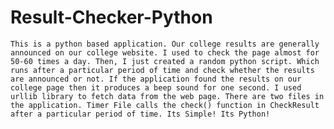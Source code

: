 # Result-Checker-Python

    This is a python based application. Our college results are generally announced on our college website. I used to check the page almost for 50-60 times a day. Then, I just created a random python script. Which runs after a particular period of time and check whether the results are announced or not. If the application found the results on our college page then it produces a beep sound for one second. I used urllib library to fetch data from the web page. There are two files in the application. Timer File calls the check() function in CheckResult after a particular period of time. Its Simple! Its Python!

